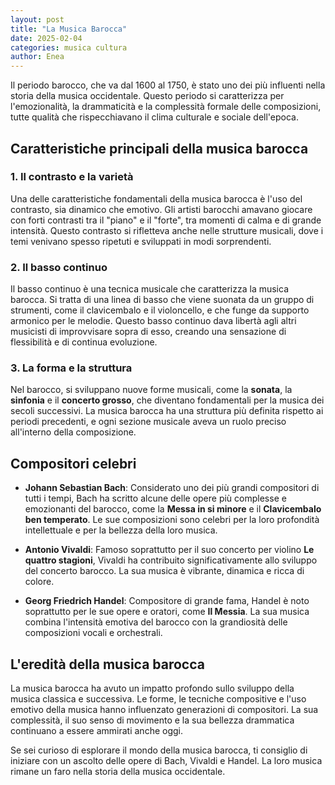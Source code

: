 ```yaml
---
layout: post
title: "La Musica Barocca"
date: 2025-02-04
categories: musica cultura
author: Enea
---
```


Il periodo barocco, che va dal 1600 al 1750, è stato uno dei più influenti nella storia della musica occidentale. Questo periodo si caratterizza per l'emozionalità, la drammaticità e la complessità formale delle composizioni, tutte qualità che rispecchiavano il clima culturale e sociale dell'epoca.

## Caratteristiche principali della musica barocca

### 1. **Il contrasto e la varietà**
Una delle caratteristiche fondamentali della musica barocca è l'uso del contrasto, sia dinamico che emotivo. Gli artisti barocchi amavano giocare con forti contrasti tra il "piano" e il "forte", tra momenti di calma e di grande intensità. Questo contrasto si rifletteva anche nelle strutture musicali, dove i temi venivano spesso ripetuti e sviluppati in modi sorprendenti.

### 2. **Il basso continuo**
Il basso continuo è una tecnica musicale che caratterizza la musica barocca. Si tratta di una linea di basso che viene suonata da un gruppo di strumenti, come il clavicembalo e il violoncello, e che funge da supporto armonico per le melodie. Questo basso continuo dava libertà agli altri musicisti di improvvisare sopra di esso, creando una sensazione di flessibilità e di continua evoluzione.

### 3. **La forma e la struttura**
Nel barocco, si sviluppano nuove forme musicali, come la **sonata**, la **sinfonia** e il **concerto grosso**, che diventano fondamentali per la musica dei secoli successivi. La musica barocca ha una struttura più definita rispetto ai periodi precedenti, e ogni sezione musicale aveva un ruolo preciso all'interno della composizione.

## Compositori celebri

- **Johann Sebastian Bach**: Considerato uno dei più grandi compositori di tutti i tempi, Bach ha scritto alcune delle opere più complesse e emozionanti del barocco, come la **Messa in si minore** e il **Clavicembalo ben temperato**. Le sue composizioni sono celebri per la loro profondità intellettuale e per la bellezza della loro musica.

- **Antonio Vivaldi**: Famoso soprattutto per il suo concerto per violino **Le quattro stagioni**, Vivaldi ha contribuito significativamente allo sviluppo del concerto barocco. La sua musica è vibrante, dinamica e ricca di colore.

- **Georg Friedrich Handel**: Compositore di grande fama, Handel è noto soprattutto per le sue opere e oratori, come **Il Messia**. La sua musica combina l'intensità emotiva del barocco con la grandiosità delle composizioni vocali e orchestrali.

## L'eredità della musica barocca

La musica barocca ha avuto un impatto profondo sullo sviluppo della musica classica e successiva. Le forme, le tecniche compositive e l'uso emotivo della musica hanno influenzato generazioni di compositori. La sua complessità, il suo senso di movimento e la sua bellezza drammatica continuano a essere ammirati anche oggi.

Se sei curioso di esplorare il mondo della musica barocca, ti consiglio di iniziare con un ascolto delle opere di Bach, Vivaldi e Handel. La loro musica rimane un faro nella storia della musica occidentale.
